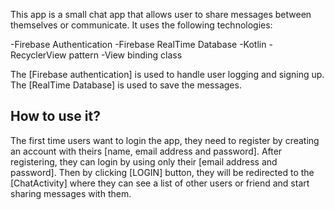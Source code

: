 This app is a small chat app that allows user to share messages between themselves or communicate.
It uses the following technologies:

-Firebase Authentication
-Firebase RealTime Database
-Kotlin
-RecyclerView pattern
-View binding class

The [Firebase authentication] is used to handle user logging and signing up.
The [RealTime Database] is used to save the messages.

How to use it?
-------------
The first time users want to login the app, they need to register by creating an account with theirs 
[name, email address and password]. After registering, they can login by using only their [email address
and password]. Then by clicking [LOGIN] button, they will be redirected to the [ChatActivity] where
they can see a list of other users or friend and start sharing messages with them.
